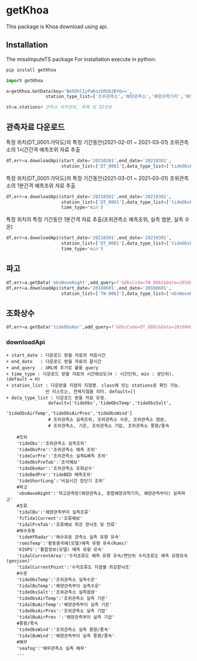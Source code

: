 # getKhoa

This package is Khoa download using api.

## Installation
The missImputeTS package For installation execute in python:

```bash
pip install getKhoa
```

```python
import getKhoa

a=getKhoa.GetData(key='BehDhlIyPwKozERUb2BYQ==',
               station_type_list=['조위관측소','해양관측소','해양과학기지','해양관측부이'])

st=a.stations# 관측소 위치정보, 목록 및 ID정보
```


## 관측자료 다운로드 
특정 위치(DT_0001:가덕도)의 특정 기간동안(2021-02-01 ~ 2021-03-01) 조위관측소의 1시간간격 예측조위 자료 추출

```python
df,err=a.downloadApi(start_date='20210201',end_date='20210301',
                     station_list=['DT_0001'],data_type_list=['tideObsPre'])
```

특정 위치(DT_0001:가덕도)의 특정 기간동안(2021-03-01 ~ 2021-03-01) 조위관측소의 1분간격 예측조위 자료 추출
```python
df,err=a.downloadApi(start_date='20210301',end_date='20210301',
                     station_list=['DT_0001'],data_type_list=['tideObsPre'],
                     time_type='min')
```

특정 위치의 특정 기간동안  1분간격 자료 추출(조위관측소 예측조위, 실측 염분, 실측 수온)

```python
df,err=a.downloadApi(start_date='20210301',end_date='20210301',
                     station_list=['DT_0001'],data_type_list=['tideObsPre','tideObsSalt','tideObsAirTemp'],
                     time_type='min')
```

## 파고
```python
df,err=a.getData('obsWaveHight',add_query=f'&ObsCode=TW_0062&Date=20160601')
df,err=a.downloadApi(start_date='20160601',end_date='20160601',
                     station_list=['TW_0062'],data_type_list=['obsWaveHight'],time_type='min')
```

## 조화상수
```python
df,err=a.getData('tideObsHar',add_query=f'&ObsCode=DT_0001&Date=20160601')
```


### downloadApi
    + start_date : 다운로드 받을 자료의 처음시간
    + end_date   : 다운로드 받을 자료의 끝시간
    + and_query  : URL에 추가로 붙을 query
    + time_type : 다운로드 받을 자료의 시간해상도(H : 시간단위, min : 분단위). (default = H)
    + station_list : 다운받을 지점의 지점명. class에 잇는 stations로 확인 가능. 
                   빈 리스트는, 전체지점을 의미. default=[]
    + data_type_list : 다운로드 받을 자료 유형. 
                    default=['tideObs','tideObsTemp','tideObsSalt',
                             'tideObsAirTemp','tideObsAirPres','tideObsWind']
                    # 조위관측소 실측조위, 조위관측소 수온, 조위관측소 염분, 
                    # 조위관측소, 기온, 조위관측소 기압, 조위관측소 풍향/풍속

        #조위
        'tideObs':'조위관측소 실측조위'
        'tideObsPre':'조위관측소 예측 조위'
        'tideCurPre':'조위관측소 실측&예측 조위'
        'tideObsPreTab':'조석예보'
        'tideObsHar':'조위관측소 조화상수'
        'tideBedPre':'tideBED 예측조위'
        'tideShortLong':'비실시간 장단기 조위'
        #파고
        'obsWaveHight':'파고관측망(해양관측소, 종합해양과학기지, 해양관측부이) 실측파고'
        #조류
        'tidalBu':'해양관측부이 실측조류'
        'fcTidalCurrent':'조류예보'
        'tidalPreTab':'조류예보 최강 창낙조 및 전류'
        #해수유동
        'tideHfRadar':'해수유동 관측소 실측 유향 유속'
        'romsTemp':'황동중국해(모델)예측 유향 유속(Roms)'
        'KIOPS':'통합정보(모델) 예측 유향 유속'
        'tidalCurrentArea':'수치조류도 예측 유향 유속/면단위 수치조류도 예측 유향유속(geojson)'
        'tidalCurrentPoint':'수치조류도 지점별 최강창낙조'
        #수온
        'tideObsTemp':'조위관측소 실측수온'
        'tidalBuTemp':'해양관측부이 실측수온'
        'tideObsSalt':'조위관측소 실측염분'
        'tideObsAirTemp':'조위관측소 실측 기온'
        'tidalBuAirTemp':'해양관측부이 실측 기온'
        'tideObsAirPres':'조위관측소 실측 기압'
        'tidalBuAirPres	':'해양관측부이 실측 기압'
        #풍향/푹속
        'tideObsWind':'조위관측소 실측 풍향/풍속'
        'tidalBuWind':'해양관측부이 실측 풍향/풍속'
        #해무
        'seafog':'해무관측소 실측 해무'
        ...


